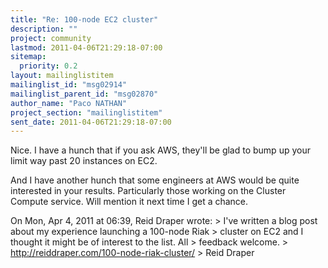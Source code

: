 ```yaml
---
title: "Re: 100-node EC2 cluster"
description: ""
project: community
lastmod: 2011-04-06T21:29:18-07:00
sitemap:
  priority: 0.2
layout: mailinglistitem
mailinglist_id: "msg02914"
mailinglist_parent_id: "msg02870"
author_name: "Paco NATHAN"
project_section: "mailinglistitem"
sent_date: 2011-04-06T21:29:18-07:00
---
```



Nice. I have a hunch that if you ask AWS, they'll be glad to bump up
your limit way past 20 instances on EC2.

And I have another hunch that some engineers at AWS would be quite
interested in your results. Particularly those working on the Cluster
Compute service. Will mention it next time I get a chance.


On Mon, Apr 4, 2011 at 06:39, Reid Draper  wrote:
&gt; I've written a blog post about my experience launching a 100-node Riak
&gt; cluster on EC2 and I thought it might be of interest to the list. All
&gt; feedback welcome.
&gt; http://reiddraper.com/100-node-riak-cluster/
&gt; Reid Draper

